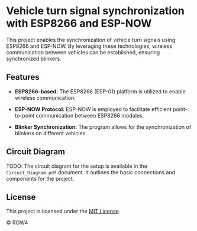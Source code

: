 # Vehicle turn signal synchronization with ESP8266 and ESP-NOW

This project enables the synchronization of vehicle turn signals using ESP8266 and ESP-NOW. By leveraging these technologies, wireless communication between vehicles can be established, ensuring synchronized blinkers.

## Features

- **ESP8266-based:** The ESP8266 (ESP-01) platform is utilized to enable wireless communication.

- **ESP-NOW Protocol:** ESP-NOW is employed to facilitate efficient point-to-point communication between ESP8266 modules.

- **Blinker Synchronization:** The program allows for the synchronization of blinkers on different vehicles.

## Circuit Diagram

TODO: The circuit diagram for the setup is available in the `Circuit_Diagram.pdf` document. It outlines the basic connections and components for the project.


## License

This project is licensed under the [MIT License](LICENSE).

© ROW4
